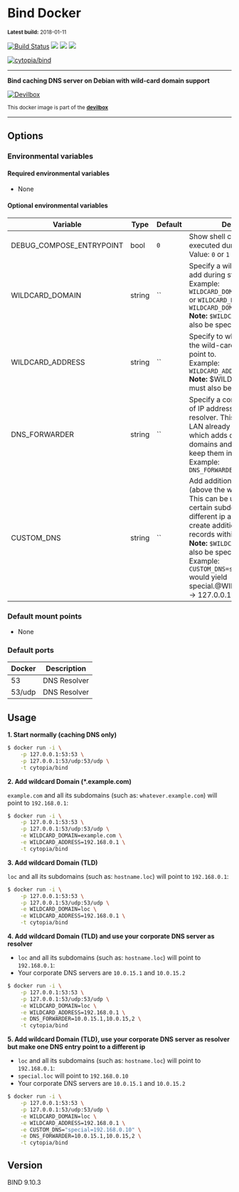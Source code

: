 # Bind Docker

<small>**Latest build:** 2018-01-11</small>

[![Build Status](https://travis-ci.org/cytopia/docker-bind.svg?branch=master)](https://travis-ci.org/cytopia/docker-bind) [![](https://images.microbadger.com/badges/version/cytopia/bind.svg)](https://microbadger.com/images/cytopia/bind "bind") [![](https://images.microbadger.com/badges/image/cytopia/bind.svg)](https://microbadger.com/images/cytopia/bind "bind") [![](https://images.microbadger.com/badges/license/cytopia/bind.svg)](https://microbadger.com/images/cytopia/bind "bind")

[![cytopia/bind](http://dockeri.co/image/cytopia/bind)](https://hub.docker.com/r/cytopia/bind/)


----

**Bind caching DNS server on Debian with wild-card domain support**

[![Devilbox](https://raw.githubusercontent.com/cytopia/devilbox/master/.devilbox/www/htdocs/assets/img/devilbox_80.png)](https://github.com/cytopia/devilbox)

<sub>This docker image is part of the **[devilbox](https://github.com/cytopia/devilbox)**</sub>

----

## Options

### Environmental variables

#### Required environmental variables

- None

#### Optional environmental variables

| Variable | Type | Default | Description |
|----------|------|---------|-------------|
| DEBUG_COMPOSE_ENTRYPOINT | bool | `0` | Show shell commands executed during start.<br/>Value: `0` or `1` |
| WILDCARD_DOMAIN | string | `` | Specify a wild-card domain to add during startup.<br/>Example: `WILDCARD_DOMAIN=example.com` or `WILDCARD_DOMAIN=local` or `WILDCARD_DOMAIN=loc`<br/>**Note:** `$WILDCARD_ADDRESS` must also be specified. |
| WILDCARD_ADDRESS | string | `` | Specify to which IP address the wild-card domain should point to.<br/>Example: `WILDCARD_ADDRESS=192.168.0.1`<br/>**Note:** $WILDCARD_DOMAIN` must also be specidied. |
| DNS_FORWARDER | string| `` | Specify a comma separated list of IP addresses as custom DNS resolver. This is useful if your LAN already has a DNS server which adds custom/internal domains and you still want to keep them in this DNS server<br/>Example: `DNS_FORWARDER=8.8.8.8,8.8.4.4` |
| CUSTOM_DNS | string | `` | Add additional DNS records (above the wildcard record). This can be used to make certain subdomains point to a different ip address, or even to create additional wildcard records within the zone.<br/>**Note:** `$WILDCARD_DOMAIN` must also be specified.<br/>Example: `CUSTOM_DNS=special=127.0.0.1` would yield special.@WILDCARD_DOMAIN -> 127.0.0.1

### Default mount points

- None


### Default ports

| Docker | Description  |
|--------|--------------|
| 53     | DNS Resolver |
| 53/udp | DNS Resolver |

## Usage

**1. Start normally (caching DNS only)**
```bash
$ docker run -i \
    -p 127.0.0.1:53:53 \
    -p 127.0.0.1:53/udp:53/udp \
    -t cytopia/bind
```

**2. Add wildcard Domain (*.example.com)**

`example.com` and all its subdomains (such as: `whatever.example.com`) will point to `192.168.0.1`:

```bash
$ docker run -i \
    -p 127.0.0.1:53:53 \
    -p 127.0.0.1:53/udp:53/udp \
    -e WILDCARD_DOMAIN=example.com \
    -e WILDCARD_ADDRESS=192.168.0.1 \
    -t cytopia/bind
```

**3. Add wildcard Domain (TLD)**

`loc` and all its subdomains (such as: `hostname.loc`) will point to `192.168.0.1`:

```bash
$ docker run -i \
    -p 127.0.0.1:53:53 \
    -p 127.0.0.1:53/udp:53/udp \
    -e WILDCARD_DOMAIN=loc \
    -e WILDCARD_ADDRESS=192.168.0.1 \
    -t cytopia/bind
```

**4. Add wildcard Domain (TLD) and use your corporate DNS server as resolver**

* `loc` and all its subdomains (such as: `hostname.loc`) will point to `192.168.0.1`:
* Your corporate DNS servers are `10.0.15.1` and `10.0.15.2`

```bash
$ docker run -i \
    -p 127.0.0.1:53:53 \
    -p 127.0.0.1:53/udp:53/udp \
    -e WILDCARD_DOMAIN=loc \
    -e WILDCARD_ADDRESS=192.168.0.1 \
	-e DNS_FORWARDER=10.0.15.1,10.0.15,2 \
    -t cytopia/bind
```


**5. Add wildcard Domain (TLD), use your corporate DNS server as resolver but make one DNS entry point to a different ip**

* `loc` and all its subdomains (such as: `hostname.loc`) will point to `192.168.0.1`:
* `special.loc` will point to `192.168.0.10`
* Your corporate DNS servers are `10.0.15.1` and `10.0.15.2`

```bash
$ docker run -i \
    -p 127.0.0.1:53:53 \
    -p 127.0.0.1:53/udp:53/udp \
    -e WILDCARD_DOMAIN=loc \
    -e WILDCARD_ADDRESS=192.168.0.1 \
    -e CUSTOM_DNS="special=192.168.0.10" \
	-e DNS_FORWARDER=10.0.15.1,10.0.15,2 \
    -t cytopia/bind
```

## Version

BIND 9.10.3
